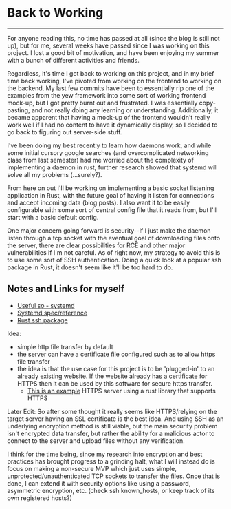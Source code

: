 # Back to Working 
---
For anyone reading this, no time has passed at all (since the blog is still not up), but for me, several weeks have passed since I was working on this project. I lost a good bit of motivation, and have been enjoying my summer with a bunch of different activities and friends. 

Regardless, it's time I got back to working on this project, and in my brief time back working, I've pivoted from working on the frontend to working on the backend. My last few commits have been to essentially rip one of the examples from the yew framework into some sort of working frontend mock-up, but I got pretty burnt out and frustrated. I was essentially copy-pasting, and not really doing any learning or understanding. Additionally, it became apparent that having a mock-up of the frontend wouldn't really work well if I had no content to have it dynamically display, so I decided to go back to figuring out server-side stuff. 

I've been doing my best recently to learn how daemons work, and while some initial cursory google searches (and overcomplicated networking class from last semester) had me worried about the complexity of implementing a daemon in rust, further research showed that systemd will solve all my problems (...surely?). 

From here on out I'll be working on implementing a basic socket listening application in Rust, with the future goal of having it listen for connections and accept incoming data (blog posts). I also want it to be easily configurable with some sort of central config file that it reads from, but I'll start with a basic default config. 

One major concern going forward is security--if I just make the daemon listen through a tcp socket with the eventual goal of downloading files onto the server, there are clear possibilities for RCE and other major vulnerabilities if I'm not careful. As of right now, my strategy to avoid this is to use some sort of SSH authentication. Doing a quick look at a popular ssh package in Rust, it doesn't seem like it'll be too hard to do. 



## Notes and Links for myself 
- [Useful so - systemd](https://stackoverflow.com/questions/61443052/rust-daemon-best-practices)
- [Systemd spec/reference](https://www.freedesktop.org/software/systemd/man/daemon.html)
- [Rust ssh package](https://docs.rs/ssh/latest/ssh/)

Idea: 
- simple http file transfer by default 
- the server can have a certificate file configured such as to allow https file transfer 
- the idea is that the use case for this project is to be 'plugged-in' to an already existing website. If the website already has a certificate for HTTPS then it can be used by this software for secure https transfer. 
  - [This is an example](https://github.com/rustls/hyper-rustls/blob/main/examples/server.rs) HTTPS server using a rust library that supports HTTPS 


Later Edit: 
So after some thought it really seems like HTTPS/relying on the target server having an SSL certificate is the best idea. And using SSH as an underlying encryption method is still viable, but the main security problem isn't encrypted data transfer, but rather the ability for a malicious actor to connect to the server and upload files without any verification. 

I think for the time being, since my research into encryption and best practices has brought progress to a grinding halt, what I will instead do is focus on making a non-secure MVP which just uses simple, unprotected/unauthenticated TCP sockets to transfer the files. Once that is done, I can extend it with security options like using a password, asymmetric encryption, etc. (check ssh known_hosts, or keep track of its own registered hosts?)